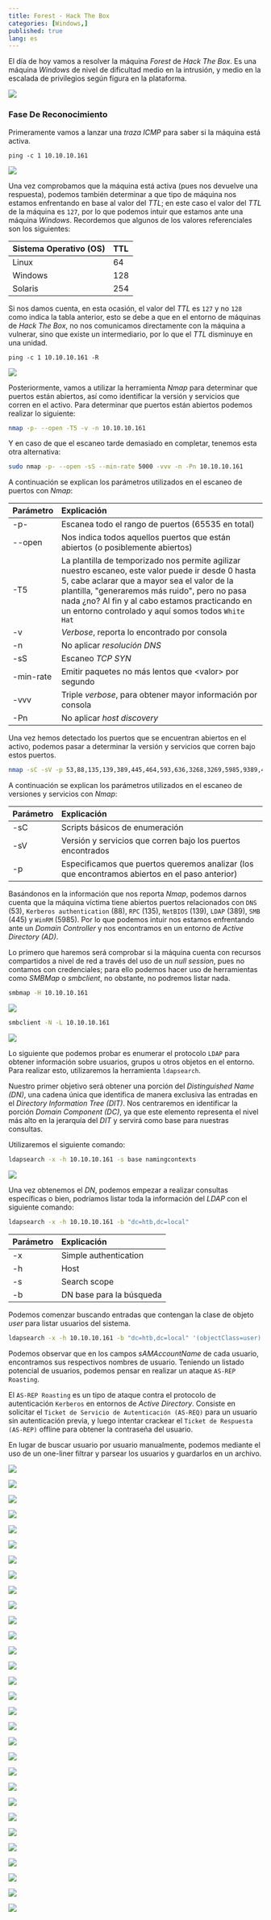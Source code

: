 ```yaml
---
title: Forest - Hack The Box
categories: [Windows,]
published: true
lang: es
---
```


El día de hoy vamos a resolver la máquina _Forest_ de _Hack The Box_. Es una máquina _Windows_ de nivel de dificultad medio en la intrusión, y medio en la escalada de privilegios según figura en la plataforma.

![](https://raw.githubusercontent.com/MateoNitro550/MateoNitro550.github.io/master/assets/2022-03-21-Forest-Hack-The-Box/1.png)

### [](#header-3)Fase De Reconocimiento

Primeramente vamos a lanzar una _traza ICMP_ para saber si la máquina está activa.

```
ping -c 1 10.10.10.161
```

![](https://raw.githubusercontent.com/MateoNitro550/MateoNitro550.github.io/master/assets/2022-03-21-Forest-Hack-The-Box/2.png)

Una vez comprobamos que la máquina está activa (pues nos devuelve una respuesta), podemos también determinar a que tipo de máquina nos estamos enfrentando en base al valor del _TTL_; en este caso el valor del _TTL_ de la máquina es `127`, por lo que podemos intuir que estamos ante una máquina _Windows_. Recordemos que algunos de los valores referenciales son los siguientes:

| Sistema Operativo (OS) | TTL |
|:-----------------------|:----|
| Linux                  | 64  |
| Windows                | 128 |
| Solaris                | 254 | 

Si nos damos cuenta, en esta ocasión, el valor del _TTL_ es `127` y no `128` como indica la tabla anterior, esto se debe a que en el entorno de máquinas de _Hack The Box_, no nos comunicamos directamente con la máquina a vulnerar, sino que existe un intermediario, por lo que el _TTL_ disminuye en una unidad.

```
ping -c 1 10.10.10.161 -R
``` 

![](https://raw.githubusercontent.com/MateoNitro550/MateoNitro550.github.io/master/assets/2022-03-21-Forest-Hack-The-Box/3.png)

Posteriormente, vamos a utilizar la herramienta _Nmap_ para determinar que puertos están abiertos, así como identificar la versión y servicios que corren en el activo. Para determinar que puertos están abiertos podemos realizar lo siguiente:

```bash
nmap -p- --open -T5 -v -n 10.10.10.161
```

Y en caso de que el escaneo tarde demasiado en completar, tenemos esta otra alternativa:

```bash
sudo nmap -p- --open -sS --min-rate 5000 -vvv -n -Pn 10.10.10.161
```

A continuación se explican los parámetros utilizados en el escaneo de puertos con _Nmap_:

| Parámetro | Explicación |
|:----------|:------------|
| \-p\- | Escanea todo el rango de puertos (65535 en total) |
| \-\-open | Nos indica todos aquellos puertos que están abiertos (o posiblemente abiertos) |
| \-T5 | La plantilla de temporizado nos permite agilizar nuestro escaneo, este valor puede ir desde 0 hasta 5, cabe aclarar que a mayor sea el valor de la plantilla, "generaremos más ruido", pero no pasa nada ¿no? Al fin y al cabo estamos practicando en un entorno controlado y aquí somos todos `White Hat` | 
| \-v | _Verbose_, reporta lo encontrado por consola |
| \-n | No aplicar _resolución DNS_ |
| \-sS | Escaneo _TCP SYN_ |
| \-min-rate | Emitir paquetes no más lentos que \<valor\> por segundo |
| \-vvv | Triple _verbose_, para obtener mayor información por consola |
| \-Pn | No aplicar _host discovery_ |

Una vez hemos detectado los puertos que se encuentran abiertos en el activo, podemos pasar a determinar la versión y servicios que corren bajo estos puertos.

```bash
nmap -sC -sV -p 53,88,135,139,389,445,464,593,636,3268,3269,5985,9389,47001,49664,49665,49666,49667,49671,49676,49677,49684,49706,49957 10.10.10.161
```

A continuación se explican los parámetros utilizados en el escaneo de versiones y servicios con _Nmap_:

| Parámetro | Explicación |
|:----------|:------------|
| \-sC | Scripts básicos de enumeración |
| \-sV | Versión y servicios que corren bajo los puertos encontrados |
| \-p | Especificamos que puertos queremos analizar (los que encontramos abiertos en el paso anterior) |

Basándonos en la información que nos reporta _Nmap_, podemos darnos cuenta que la máquina víctima tiene abiertos puertos relacionados con `DNS` (53), `Kerberos authentication` (88), `RPC` (135), `NetBIOS` (139), `LDAP` (389), `SMB` (445) y `WinRM` (5985). Por lo que podemos intuir nos estamos enfrentando ante un _Domain Controller_ y nos encontramos en un entorno de _Active Directory (AD)_.

Lo primero que haremos será comprobar si la máquina cuenta con recursos compartidos a nivel de red a través del uso de un _null session_, pues no contamos con credenciales; para ello podemos hacer uso de herramientas como _SMBMap_ o _smbclient_, no obstante, no podremos listar nada.

```bash
smbmap -H 10.10.10.161
```

![](https://raw.githubusercontent.com/MateoNitro550/MateoNitro550.github.io/master/assets/2022-03-21-Forest-Hack-The-Box/4.png)

```bash
smbclient -N -L 10.10.10.161
```

![](https://raw.githubusercontent.com/MateoNitro550/MateoNitro550.github.io/master/assets/2022-03-21-Forest-Hack-The-Box/5.png)

Lo siguiente que podemos probar es enumerar el protocolo `LDAP` para obtener información sobre usuarios, grupos u otros objetos en el entorno. Para realizar esto, utilizaremos la herramienta `ldapsearch`.

Nuestro primer objetivo será obtener una porción del _Distinguished Name (DN)_, una cadena única que identifica de manera exclusiva las entradas en el _Directory Information Tree (DIT)_. Nos centraremos en identificar la porción _Domain Component (DC)_, ya que este elemento representa el nivel más alto en la jerarquía del _DIT_ y servirá como base para nuestras consultas.

Utilizaremos el siguiente comando:

```bash
ldapsearch -x -h 10.10.10.161 -s base namingcontexts
```

![](https://raw.githubusercontent.com/MateoNitro550/MateoNitro550.github.io/master/assets/2022-03-21-Forest-Hack-The-Box/6.png)

Una vez obtenemos el _DN_, podemos empezar a realizar consultas específicas o bien, podríamos listar toda la información del _LDAP_ con el siguiente comando:

```bash
ldapsearch -x -h 10.10.10.161 -b "dc=htb,dc=local"
```

| Parámetro | Explicación |
|:----------|:------------|
| \-x | Simple authentication |
| \-h | Host |
| \-s | Search scope |
| \-b | DN base para la búsqueda |

Podemos comenzar buscando entradas que contengan la clase de objeto _user_ para listar usuarios del sistema.

```bash
ldapsearch -x -h 10.10.10.161 -b "dc=htb,dc=local" '(objectClass=user)'
```

Podemos observar que en los campos _sAMAccountName_ de cada usuario, encontramos sus respectivos nombres de usuario. Teniendo un listado potencial de usuarios, podemos pensar en realizar un ataque `AS-REP Roasting`.

El `AS-REP Roasting` es un tipo de ataque contra el protocolo de autenticación `Kerberos` en entornos de _Active Directory_. Consiste en solicitar el `Ticket de Servicio de Autenticación (AS-REQ)` para un usuario sin autenticación previa, y luego intentar crackear el `Ticket de Respuesta (AS-REP)` offline para obtener la contraseña del usuario.

En lugar de buscar usuario por usuario manualmente, podemos mediante el uso de un one-liner filtrar y parsear los usuarios y guardarlos en un archivo.

![](https://raw.githubusercontent.com/MateoNitro550/MateoNitro550.github.io/master/assets/2022-03-21-Forest-Hack-The-Box/7.png)

![](https://raw.githubusercontent.com/MateoNitro550/MateoNitro550.github.io/master/assets/2022-03-21-Forest-Hack-The-Box/8.png)

![](https://raw.githubusercontent.com/MateoNitro550/MateoNitro550.github.io/master/assets/2022-03-21-Forest-Hack-The-Box/9.png)

![](https://raw.githubusercontent.com/MateoNitro550/MateoNitro550.github.io/master/assets/2022-03-21-Forest-Hack-The-Box/10.png)

![](https://raw.githubusercontent.com/MateoNitro550/MateoNitro550.github.io/master/assets/2022-03-21-Forest-Hack-The-Box/11.png)

![](https://raw.githubusercontent.com/MateoNitro550/MateoNitro550.github.io/master/assets/2022-03-21-Forest-Hack-The-Box/12.png)

![](https://raw.githubusercontent.com/MateoNitro550/MateoNitro550.github.io/master/assets/2022-03-21-Forest-Hack-The-Box/13.png)

![](https://raw.githubusercontent.com/MateoNitro550/MateoNitro550.github.io/master/assets/2022-03-21-Forest-Hack-The-Box/14.png)

![](https://raw.githubusercontent.com/MateoNitro550/MateoNitro550.github.io/master/assets/2022-03-21-Forest-Hack-The-Box/15.png)

![](https://raw.githubusercontent.com/MateoNitro550/MateoNitro550.github.io/master/assets/2022-03-21-Forest-Hack-The-Box/16.png)

![](https://raw.githubusercontent.com/MateoNitro550/MateoNitro550.github.io/master/assets/2022-03-21-Forest-Hack-The-Box/17.png)

![](https://raw.githubusercontent.com/MateoNitro550/MateoNitro550.github.io/master/assets/2022-03-21-Forest-Hack-The-Box/18.png)

![](https://raw.githubusercontent.com/MateoNitro550/MateoNitro550.github.io/master/assets/2022-03-21-Forest-Hack-The-Box/19.png)

![](https://raw.githubusercontent.com/MateoNitro550/MateoNitro550.github.io/master/assets/2022-03-21-Forest-Hack-The-Box/20.png)

![](https://raw.githubusercontent.com/MateoNitro550/MateoNitro550.github.io/master/assets/2022-03-21-Forest-Hack-The-Box/21.png)

![](https://raw.githubusercontent.com/MateoNitro550/MateoNitro550.github.io/master/assets/2022-03-21-Forest-Hack-The-Box/22.png)

![](https://raw.githubusercontent.com/MateoNitro550/MateoNitro550.github.io/master/assets/2022-03-21-Forest-Hack-The-Box/23.png)

![](https://raw.githubusercontent.com/MateoNitro550/MateoNitro550.github.io/master/assets/2022-03-21-Forest-Hack-The-Box/24.png)

![](https://raw.githubusercontent.com/MateoNitro550/MateoNitro550.github.io/master/assets/2022-03-21-Forest-Hack-The-Box/25.png)

![](https://raw.githubusercontent.com/MateoNitro550/MateoNitro550.github.io/master/assets/2022-03-21-Forest-Hack-The-Box/26.png)

![](https://raw.githubusercontent.com/MateoNitro550/MateoNitro550.github.io/master/assets/2022-03-21-Forest-Hack-The-Box/27.png)

![](https://raw.githubusercontent.com/MateoNitro550/MateoNitro550.github.io/master/assets/2022-03-21-Forest-Hack-The-Box/28.png)

![](https://raw.githubusercontent.com/MateoNitro550/MateoNitro550.github.io/master/assets/2022-03-21-Forest-Hack-The-Box/29.png)

![](https://raw.githubusercontent.com/MateoNitro550/MateoNitro550.github.io/master/assets/2022-03-21-Forest-Hack-The-Box/30.png)

![](https://raw.githubusercontent.com/MateoNitro550/MateoNitro550.github.io/master/assets/2022-03-21-Forest-Hack-The-Box/31.png)

![](https://raw.githubusercontent.com/MateoNitro550/MateoNitro550.github.io/master/assets/2022-03-21-Forest-Hack-The-Box/32.png)

![](https://raw.githubusercontent.com/MateoNitro550/MateoNitro550.github.io/master/assets/2022-03-21-Forest-Hack-The-Box/33.png)

![](https://raw.githubusercontent.com/MateoNitro550/MateoNitro550.github.io/master/assets/2022-03-21-Forest-Hack-The-Box/34.png)

![](https://raw.githubusercontent.com/MateoNitro550/MateoNitro550.github.io/master/assets/2022-03-21-Forest-Hack-The-Box/35.png)

![](https://raw.githubusercontent.com/MateoNitro550/MateoNitro550.github.io/master/assets/2022-03-21-Forest-Hack-The-Box/36.png)

